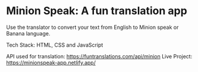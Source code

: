 # Minion Speak: A fun translation app

Use the translator to convert your text from English to Minion speak or Banana language.

Tech Stack: HTML, CSS and JavaScript

API used for translation: https://funtranslations.com/api/minion
Live Project: https://minionspeak-app.netlify.app/
